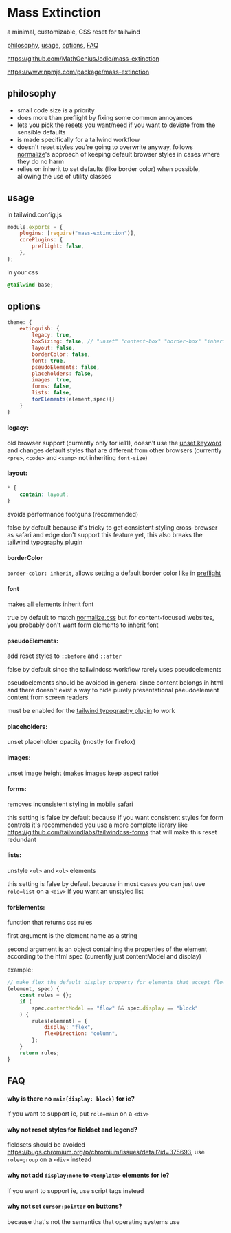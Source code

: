 # Mass Extinction

a minimal, customizable, CSS reset for tailwind

[philosophy](#philosophy), [usage](#usage), [options](#options), [FAQ](#faq)

<https://github.com/MathGeniusJodie/mass-extinction>

<https://www.npmjs.com/package/mass-extinction>

## philosophy

-   small code size is a priority
-   does more than preflight by fixing some common annoyances
-   lets you pick the resets you want/need if you want to deviate from the sensible defaults
-   is made specifically for a tailwind workflow
-   doesn't reset styles you're going to overwrite anyway, follows [normalize](https://necolas.github.io/normalize.css/)'s approach of keeping default browser styles in cases where they do no harm
-   relies on inherit to set defaults (like border color) when possible, allowing the use of utility classes

## usage

in tailwind.config.js

```js
module.exports = {
	plugins: [require("mass-extinction")],
	corePlugins: {
		preflight: false,
	},
};
```

in your css

```css
@tailwind base;
```

## options

```js
theme: {
	extinguish: {
		legacy: true,
		boxSizing: false, // "unset" "content-box" "border-box" "inherit"
		layout: false,
		borderColor: false,
		font: true,
		pseudoElements: false,
		placeholders: false,
		images: true,
		forms: false,
		lists: false,
		forElements(element,spec){}
	}
}
```

#### legacy:

old browser support (currently only for ie11), doesn't use the [unset keyword](https://developer.mozilla.org/en-US/docs/Web/CSS/unset) and changes default styles that are different from other browsers (currently `<pre>`, `<code>` and `<samp>` not inheriting `font-size`)

#### layout:

```css
* {
	contain: layout;
}
```

avoids performance footguns (recommended)

false by default because it's tricky to get consistent styling cross-browser as safari and edge don't support this feature yet, this also breaks the [tailwind typography plugin](https://tailwindcss.com/docs/typography-plugin)

#### borderColor

`border-color: inherit`, allows setting a default border color like in [preflight](https://tailwindcss.com/docs/preflight/)

#### font

makes all elements inherit font

true by default to match [normalize.css](https://necolas.github.io/normalize.css/) but for content-focused websites, you probably don't want form elements to inherit font

#### pseudoElements:

add reset styles to `::before` and `::after`

false by default since the tailwindcss workflow rarely uses pseudoelements

pseudoelements should be avoided in general since content belongs in html and there doesn't exist a way to hide purely presentational pseudoelement content from screen readers

must be enabled for the [tailwind typography plugin](https://tailwindcss.com/docs/typography-plugin) to work

#### placeholders:

unset placeholder opacity (mostly for firefox)

#### images:

unset image height (makes images keep aspect ratio)

#### forms:

removes inconsistent styling in mobile safari

this setting is false by default because if you want consistent styles for form controls it's recommended you use a more complete library like <https://github.com/tailwindlabs/tailwindcss-forms> that will make this reset redundant

#### lists:

unstyle `<ul>` and `<ol>` elements

this setting is false by default because in most cases you can just use `role=list` on a `<div>` if you want an unstyled list

#### forElements:

function that returns css rules

first argument is the element name as a string

second argument is an object containing the properties of the element according to the html spec (currently just contentModel and display)

example:

```js
// make flex the default display property for elements that accept flow content
(element, spec) {
	const rules = {};
	if (
		spec.contentModel == "flow" && spec.display == "block"
	) {
		rules[element] = {
			display: "flex",
			flexDirection: "column",
		};
	}
	return rules;
}

```

## FAQ

#### why is there no `main{display: block}` for ie?

if you want to support ie, put `role=main` on a `<div>`

#### why not reset styles for fieldset and legend?

fieldsets should be avoided <https://bugs.chromium.org/p/chromium/issues/detail?id=375693>, use `role=group` on a `<div>` instead

#### why not add `display:none` to `<template>` elements for ie?

if you want to support ie, use script tags instead

#### why not set `cursor:pointer` on buttons?

because that's not the semantics that operating systems use
